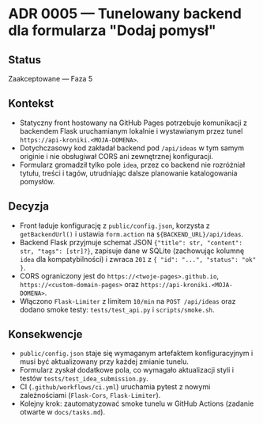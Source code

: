 # ADR 0005 — Tunelowany backend dla formularza "Dodaj pomysł"

## Status
Zaakceptowane — Faza 5

## Kontekst
- Statyczny front hostowany na GitHub Pages potrzebuje komunikacji z backendem Flask uruchamianym lokalnie i wystawianym przez tunel `https://api-kroniki.<MOJA-DOMENA>`.
- Dotychczasowy kod zakładał backend pod `/api/ideas` w tym samym originie i nie obsługiwał CORS ani zewnętrznej konfiguracji.
- Formularz gromadził tylko pole `idea`, przez co backend nie rozróżniał tytułu, treści i tagów, utrudniając dalsze planowanie katalogowania pomysłów.

## Decyzja
- Front ładuje konfigurację z `public/config.json`, korzysta z `getBackendUrl()` i ustawia `form.action` na `${BACKEND_URL}/api/ideas`.
- Backend Flask przyjmuje schemat JSON `{"title": str, "content": str, "tags": [str]?}`, zapisuje dane w SQLite (zachowując kolumnę `idea` dla kompatybilności) i zwraca `201` z `{ "id": "...", "status": "ok" }`.
- CORS ograniczony jest do `https://<twoje-pages>.github.io`, `https://<custom-domain-pages>` oraz `https://api-kroniki.<MOJA-DOMENA>`.
- Włączono `Flask-Limiter` z limitem `10/min` na `POST /api/ideas` oraz dodano smoke testy: `tests/test_api.py` i `scripts/smoke.sh`.

## Konsekwencje
- `public/config.json` staje się wymaganym artefaktem konfiguracyjnym i musi być aktualizowany przy każdej zmianie tunelu.
- Formularz zyskał dodatkowe pola, co wymagało aktualizacji styli i testów `tests/test_idea_submission.py`.
- CI (`.github/workflows/ci.yml`) uruchamia pytest z nowymi zależnościami (`Flask-Cors`, `Flask-Limiter`).
- Kolejny krok: zautomatyzować smoke tunelu w GitHub Actions (zadanie otwarte w `docs/tasks.md`).
